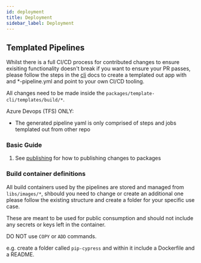 ```yaml
---
id: deployment
title: Deployment
sidebar_label: Deployment
---
```


## Templated Pipelines

Whilst there is a full CI/CD process for contributed changes to ensure exisiting functionality doesn't break if you want to ensure your PR passes, please follow the steps in the [cli](./cli.md) docs to create a templated out app with and *-pipeline.yml and point to your own CI/CD tooling.

All changes need to be made inside the `packages/template-cli/templates/build/*`. 

Azure Devops (TFS) ONLY:
  - The generated pipeline yaml is only comprised of steps and jobs templated out from other repo 

### Basic Guide 

<!-- Add more steps. -->

1. See [publishing](./publishing.md) for how to publishing changes to packages


### Build container definitions
All build containers used by the pipelines are stored and managed from `libs/images/*`, shbould you need to change or create an additional one please follow the existing structure and create a folder for your specific use case. 

These are meant to be used for public consumption and should not include any secrets or keys left in the container.

DO NOT use `COPY` or `ADD` commands.

e.g. create a folder called `pip-cypress` and within it include a Dockerfile and a README.
